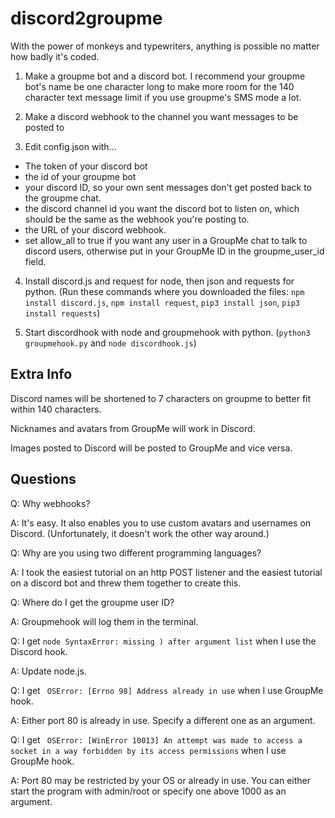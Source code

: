 # discord2groupme
With the power of monkeys and typewriters, anything is possible no matter how badly it's coded.

1. Make a groupme bot and a discord bot. I recommend your groupme bot's name be one character long to make more room for the 140 character text message limit if you use groupme's SMS mode a lot.

2. Make a discord webhook to the channel you want messages to be posted to

3. Edit config.json with...

- The token of your discord bot
- the id of your groupme bot
- your discord ID, so your own sent messages don't get posted back to the groupme chat.
- the discord channel id you want the discord bot to listen on, which should be the same as the webhook you're posting to.
- the URL of your discord webhook.
- set allow_all to true if you want any user in a GroupMe chat to talk to discord users, otherwise put in your GroupMe ID in the groupme_user_id field.

4. Install discord.js and request for node, then json and requests for python. (Run these commands where you downloaded the files: `npm install discord.js`, `npm install request`, `pip3 install json`, `pip3 install requests`)

5. Start discordhook with node and groupmehook with python. (`python3 groupmehook.py` and `node discordhook.js`)

## Extra Info

Discord names will be shortened to 7 characters on groupme to better fit within 140 characters.

Nicknames and avatars from GroupMe will work in Discord.

Images posted to Discord will be posted to GroupMe and vice versa.

## Questions

Q: Why webhooks?

A: It's easy. It also enables you to use custom avatars and usernames on Discord. (Unfortunately, it doesn't work the other way around.)

Q: Why are you using two different programming languages?

A: I took the easiest tutorial on an http POST listener and the easiest tutorial on a discord bot and threw them together to create this.

Q: Where do I get the groupme user ID?

A: Groupmehook will log them in the terminal.

Q: I get `node SyntaxError: missing ) after argument list` when I use the Discord hook.

A: Update node.js.

Q: I get ` OSError: [Errno 98] Address already in use` when I use GroupMe hook.

A: Either port 80 is already in use. Specify a different one as an argument.

Q: I get ` OSError: [WinError 10013] An attempt was made to access a socket in a way forbidden by its access permissions` when I use GroupMe hook.

A: Port 80 may be restricted by your OS or already in use. You can either start the program with admin/root or specify one above 1000 as an argument.
